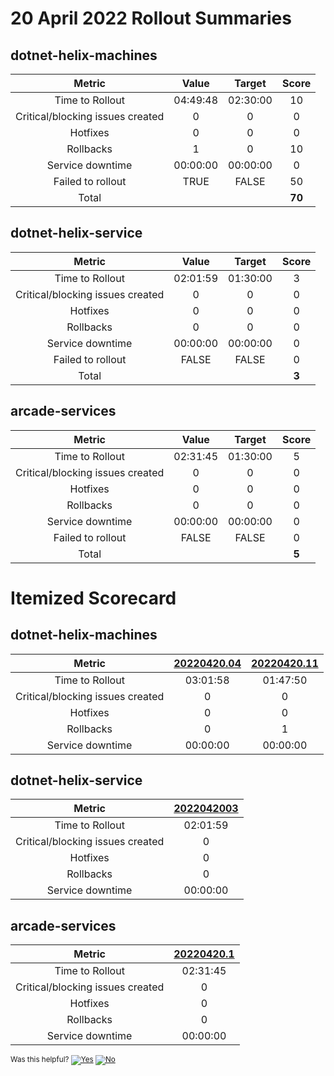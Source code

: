 # 20 April 2022 Rollout Summaries

## dotnet-helix-machines

|              Metric              |   Value  |  Target  |   Score   |
|:--------------------------------:|:--------:|:--------:|:---------:|
| Time to Rollout                  | 04:49:48 | 02:30:00 |     10     |
| Critical/blocking issues created |     0    |    0     |     0     |
| Hotfixes                         |     0    |    0     |     0     |
| Rollbacks                        |     1    |    0     |     10     |
| Service downtime                 | 00:00:00 | 00:00:00 |     0     |
| Failed to rollout                |   TRUE  |   FALSE  |     50     |
| Total                            |          |          |   **70**   |


## dotnet-helix-service

|              Metric              |   Value  |  Target  |   Score   |
|:--------------------------------:|:--------:|:--------:|:---------:|
| Time to Rollout                  | 02:01:59 | 01:30:00 |     3     |
| Critical/blocking issues created |     0    |    0     |     0     |
| Hotfixes                         |     0    |    0     |     0     |
| Rollbacks                        |     0    |    0     |     0     |
| Service downtime                 | 00:00:00 | 00:00:00 |     0     |
| Failed to rollout                |   FALSE  |   FALSE  |     0     |
| Total                            |          |          |   **3**   |


## arcade-services

|              Metric              |   Value  |  Target  |   Score   |
|:--------------------------------:|:--------:|:--------:|:---------:|
| Time to Rollout                  | 02:31:45 | 01:30:00 |     5     |
| Critical/blocking issues created |     0    |    0     |     0     |
| Hotfixes                         |     0    |    0     |     0     |
| Rollbacks                        |     0    |    0     |     0     |
| Service downtime                 | 00:00:00 | 00:00:00 |     0     |
| Failed to rollout                |   FALSE  |   FALSE  |     0     |
| Total                            |          |          |   **5**   |


# Itemized Scorecard

## dotnet-helix-machines

| Metric | [20220420.04](https://dev.azure.com/dnceng/7ea9116e-9fac-403d-b258-b31fcf1bb293/_build/results?buildId=1728386) | [20220420.11](https://dev.azure.com/dnceng/7ea9116e-9fac-403d-b258-b31fcf1bb293/_build/results?buildId=1728871) |
|:-----:|:-----:|:-----:|
| Time to Rollout | 03:01:58 | 01:47:50 |
| Critical/blocking issues created | 0 | 0 |
| Hotfixes | 0 | 0 |
| Rollbacks | 0 | 1 |
| Service downtime | 00:00:00 | 00:00:00 |


## dotnet-helix-service

| Metric | [2022042003](https://dev.azure.com/dnceng/7ea9116e-9fac-403d-b258-b31fcf1bb293/_build/results?buildId=1728588) |
|:-----:|:-----:|
| Time to Rollout | 02:01:59 |
| Critical/blocking issues created | 0 |
| Hotfixes | 0 |
| Rollbacks | 0 |
| Service downtime | 00:00:00 |


## arcade-services

| Metric | [20220420.1](https://dev.azure.com/dnceng/7ea9116e-9fac-403d-b258-b31fcf1bb293/_build/results?buildId=1728604) |
|:-----:|:-----:|
| Time to Rollout | 02:31:45 |
| Critical/blocking issues created | 0 |
| Hotfixes | 0 |
| Rollbacks | 0 |
| Service downtime | 00:00:00 |



<!-- Begin Generated Content: Doc Feedback -->
<sub>Was this helpful? [![Yes](https://helix.dot.net/f/ip/5?p=Documentation%5CTeamProcess%5CRollout-Scorecards%5CScorecard_2022-04-20.md)](https://helix.dot.net/f/p/5?p=Documentation%5CTeamProcess%5CRollout-Scorecards%5CScorecard_2022-04-20.md) [![No](https://helix.dot.net/f/in)](https://helix.dot.net/f/n/5?p=Documentation%5CTeamProcess%5CRollout-Scorecards%5CScorecard_2022-04-20.md)</sub>
<!-- End Generated Content-->
